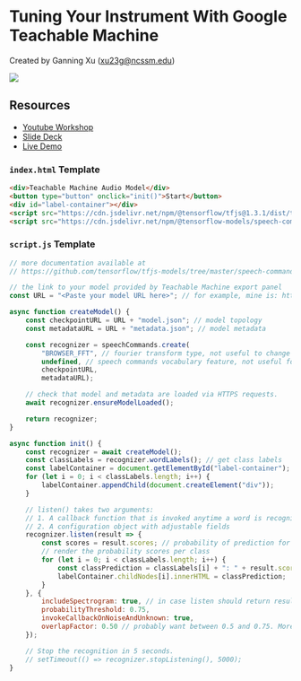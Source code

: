 # Tuning Your Instrument With Google Teachable Machine

Created by Ganning Xu (xu23g@ncssm.edu)

![](https://i.imgur.com/XiFIECv.png)


## Resources
- [Youtube Workshop](https://www.youtube.com/watch?v=8Ib7MGjTpvM)
- [Slide Deck](https://www.canva.com/design/DAFKpeC_WVI/q7dbAoBRVIJOQWdCqd4xQw/edit?utm_content=DAFKpeC_WVI&utm_campaign=designshare&utm_medium=link2&utm_source=sharebutton)
- [Live Demo](https://ganning127.github.io/Ryden-AI-TA/teachable-machine-tuning/)

### `index.html` Template
```html
<div>Teachable Machine Audio Model</div>
<button type="button" onclick="init()">Start</button>
<div id="label-container"></div>
<script src="https://cdn.jsdelivr.net/npm/@tensorflow/tfjs@1.3.1/dist/tf.min.js"></script>
<script src="https://cdn.jsdelivr.net/npm/@tensorflow-models/speech-commands@0.4.0/dist/speech-commands.min.js"></script>
```

### `script.js` Template
```javascript
// more documentation available at
// https://github.com/tensorflow/tfjs-models/tree/master/speech-commands

// the link to your model provided by Teachable Machine export panel
const URL = "<Paste your model URL here>"; // for example, mine is: https://teachablemachine.withgoogle.com/models/JN32mbtrH/

async function createModel() {
    const checkpointURL = URL + "model.json"; // model topology
    const metadataURL = URL + "metadata.json"; // model metadata

    const recognizer = speechCommands.create(
        "BROWSER_FFT", // fourier transform type, not useful to change
        undefined, // speech commands vocabulary feature, not useful for your models
        checkpointURL,
        metadataURL);

    // check that model and metadata are loaded via HTTPS requests.
    await recognizer.ensureModelLoaded();

    return recognizer;
}

async function init() {
    const recognizer = await createModel();
    const classLabels = recognizer.wordLabels(); // get class labels
    const labelContainer = document.getElementById("label-container");
    for (let i = 0; i < classLabels.length; i++) {
        labelContainer.appendChild(document.createElement("div"));
    }

    // listen() takes two arguments:
    // 1. A callback function that is invoked anytime a word is recognized.
    // 2. A configuration object with adjustable fields
    recognizer.listen(result => {
        const scores = result.scores; // probability of prediction for each class
        // render the probability scores per class
        for (let i = 0; i < classLabels.length; i++) {
            const classPrediction = classLabels[i] + ": " + result.scores[i].toFixed(2);
            labelContainer.childNodes[i].innerHTML = classPrediction;
        }
    }, {
        includeSpectrogram: true, // in case listen should return result.spectrogram
        probabilityThreshold: 0.75,
        invokeCallbackOnNoiseAndUnknown: true,
        overlapFactor: 0.50 // probably want between 0.5 and 0.75. More info in README
    });

    // Stop the recognition in 5 seconds.
    // setTimeout(() => recognizer.stopListening(), 5000);
}

```
